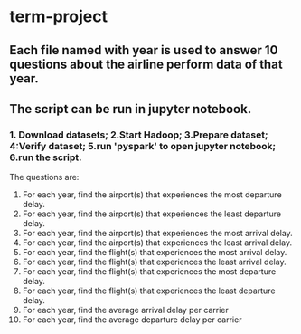 # term-project
## Each file named with year is used to answer 10 questions about the airline perform data of that year. 
## The script can be run in jupyter notebook.
### 1. Download datasets; 2.Start Hadoop; 3.Prepare dataset; 4:Verify dataset; 5.run 'pyspark' to open jupyter notebook; 6.run the script.

The questions are:
1. For each year, find the airport(s) that experiences the most departure delay.
2. For each year, find the airport(s) that experiences the least departure delay.
3. For each year, find the airport(s) that experiences the most arrival delay.
4. For each year, find the airport(s) that experiences the least arrival delay.
5. For each year, find the flight(s) that experiences the most arrival delay.
6. For each year, find the flight(s) that experiences the least arrival delay.
7. For each year, find the flight(s) that experiences the most departure delay.
8. For each year, find the flight(s) that experiences the least departure delay.
9. For each year, find the average arrival delay per carrier
10. For each year, find the average departure delay per carrier
